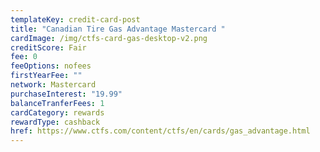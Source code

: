 ```yaml
---
templateKey: credit-card-post
title: "Canadian Tire Gas Advantage Mastercard "
cardImage: /img/ctfs-card-gas-desktop-v2.png
creditScore: Fair
fee: 0
feeOptions: nofees
firstYearFee: ""
network: Mastercard
purchaseInterest: "19.99"
balanceTranferFees: 1
cardCategory: rewards
rewardType: cashback
href: https://www.ctfs.com/content/ctfs/en/cards/gas_advantage.html
---
```

